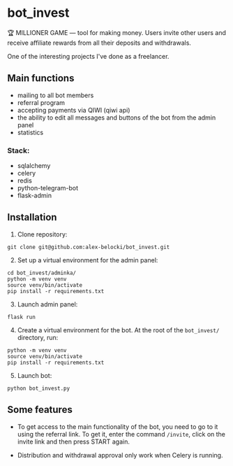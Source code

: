 # bot_invest
🏆 MILLIONER GAME — tool for making money. Users invite other users and receive affiliate rewards from all their deposits and withdrawals.

One of the interesting projects I've done as a freelancer.

## Main functions

- mailing to all bot members
- referral program
- accepting payments via QIWI (qiwi api)
- the ability to edit all messages and buttons of the bot from the admin panel
- statistics

### Stack:

- sqlalchemy
- celery
- redis
- python-telegram-bot
- flask-admin

## Installation
1. Clone repository:
```
git clone git@github.com:alex-belocki/bot_invest.git
```
2. Set up a virtual environment for the admin panel:
```
cd bot_invest/adminka/
python -m venv venv
source venv/bin/activate
pip install -r requirements.txt 
```
3. Launch admin panel: 
```
flask run
```
4. Create a virtual environment for the bot. At the root of the `bot_invest/` directory, run:
```
python -m venv venv
source venv/bin/activate
pip install -r requirements.txt 
```
5. Launch bot: 
```
python bot_invest.py
```

## Some features

- To get access to the main functionality of the bot, you need to go to it using the referral link. To get it, enter the command `/invite`, click on the invite link and then press START again.

- Distribution and withdrawal approval only work when Celery is running.
